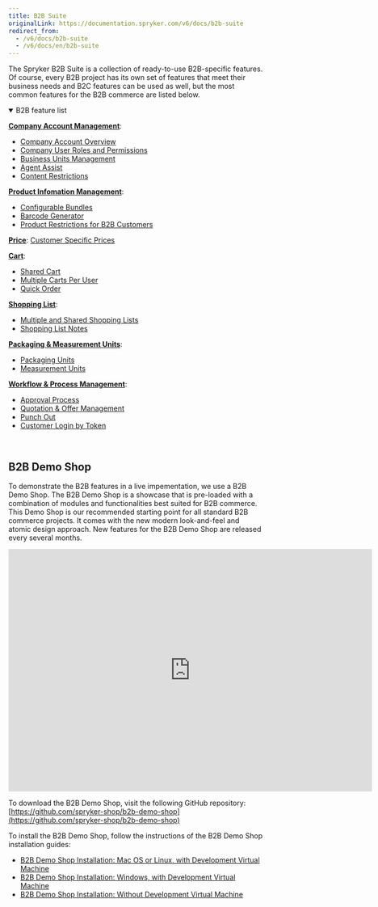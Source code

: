 ```yaml
---
title: B2B Suite
originalLink: https://documentation.spryker.com/v6/docs/b2b-suite
redirect_from:
  - /v6/docs/b2b-suite
  - /v6/docs/en/b2b-suite
---
```


The Spryker B2B Suite is a collection of ready-to-use B2B-specific features. Of course, every B2B project has its own set of features that meet their business needs and B2C features can be used as well, but the most common features for the B2B commerce are listed below.

<details open>
<summary>B2B feature list</summary>

[**Company Account Management**](https://documentation.spryker.com/docs/company-account):

* [Company Account Overview](https://documentation.spryker.com/docs/company-account-overview)
* [Company User Roles and Permissions](https://documentation.spryker.com/docs/company-user-roles-and-permissions-overview)
* [Business Units Management](https://documentation.spryker.com/docs/business-unit-management)
* [Agent Assist](https://documentation.spryker.com/docs/agent-assist)
* [Content Restrictions](https://documentation.spryker.com/docs/hide-content-from-logged-out-users)

[**Product Infomation Management**](https://documentation.spryker.com/docs/product-information-management):

* [Configurable Bundles](https://documentation.spryker.com/docs/configurable-bundle)
* [Barcode Generator](https://documentation.spryker.com/docs/barcode-generator)
* [Product Restrictions for B2B Customers](https://documentation.spryker.com/docs/product-restrictions-from-merchant-to-buyer-201903)

[**Price**](https://documentation.spryker.com/docs/price):
[Customer Specific Prices](https://documentation.spryker.com/docs/price-per-merchant-relation)

[**Cart**](https://documentation.spryker.com/docs/cart):

* [Shared Cart](https://documentation.spryker.com/docs/shared-cart)
* [Multiple Carts Per User](https://documentation.spryker.com/docs/multiple-cart-per-user)
* [Quick Order](https://documentation.spryker.com/docs/quick-order-201903)

[**Shopping List**](https://documentation.spryker.com/docs/shopping-list):

* [Multiple and Shared Shopping Lists](https://documentation.spryker.com/docs/multiple-shared-shopping-lists)
* [Shopping List Notes](https://documentation.spryker.com/docs/shopping-list-notes)

[**Packaging & Measurement Units**](https://documentation.spryker.com/docs/packaging-measurement-units):

* [Packaging Units](https://documentation.spryker.com/docs/packaging-units-202001)
* [Measurement Units](https://documentation.spryker.com/docs/measurement-units)

[**Workflow & Process Management**](https://documentation.spryker.com/docs/workflow-process-management):

* [Approval Process](https://documentation.spryker.com/docs/approval-process)
* [Quotation & Offer Management](https://documentation.spryker.com/docs/quotation-process-rfq-201907)
* [Punch Out](https://documentation.spryker.com/docs/punchout-201907)
* [Customer Login by Token](https://documentation.spryker.com/docs/customer-login-by-token-201907)
<br>
</details>

## B2B Demo Shop
To demonstrate the B2B features in a live impementation, we use a B2B Demo Shop. The B2B Demo Shop is a showcase that is pre-loaded with a combination of modules and functionalities best suited for B2B commerce. This Demo Shop is our recommended starting point for all standard B2B commerce projects. It comes with the new modern look-and-feel and atomic design approach. New features for the B2B Demo Shop are released every several months.

<iframe src="https://fast.wistia.net/embed/iframe/gfmntivjsn" title="B2B Demo Shop Overview" allowtransparency="true" frameborder="0" scrolling="no" class="wistia_embed" name="wistia_embed" allowfullscreen="0" mozallowfullscreen="0" webkitallowfullscreen="0" oallowfullscreen="0" msallowfullscreen="0" width="720" height="480"></iframe>

To download the B2B Demo Shop, visit the following GitHub repository: [https://github.com/spryker-shop/b2b-demo-shop](https://github.com/spryker-shop/b2b-demo-shop)

To install the B2B Demo Shop, follow the instructions of the B2B Demo Shop installation guides:

* [B2B Demo Shop Installation: Mac OS or Linux, with Development Virtual Machine](https://documentation.spryker.com/docs/installation-guide-b2b)
* [B2B Demo Shop Installation: Windows, with Development Virtual Machine](https://documentation.spryker.com/docs/b2b-demo-shop-installation-windows-with-development-virtual-machine)
* [B2B Demo Shop Installation: Without Development Virtual Machine](https://documentation.spryker.com/docs/b2b-demo-shop-installation-without-development-virtual-machine)
